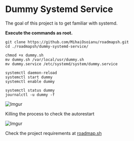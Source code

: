 # Dummy Systemd Service
The goal of this project is to get familiar with systemd.

**Execute the commands as root.**

```
git clone https://github.com/MihaiOsoianu/roadmapsh.git
cd ./roadmapsh/dummy-systemd-service/

chmod +x dummy.sh
mv dummy.sh /var/local/usr/dummy.sh
mv dummy.service /etc/systemd/system/dummy.service

systemctl daemon-reload
systemctl start dummy
systemctl enable dummy

systemctl status dummy
journalctl -u dummy -f
```

![Imgur](https://imgur.com/MZhouKD.png)
	
Killing the process to check the autorestart

![Imgur](https://imgur.com/mJw631j.png)	

Check the project requirements at [roadmap.sh](https://roadmap.sh/projects/dummy-systemd-service)